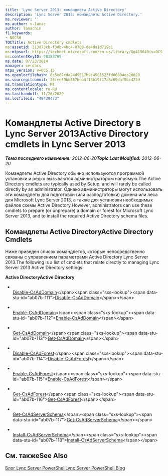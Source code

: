 ```yaml
---
title: 'Lync Server 2013: командлеты Active Directory'
description: 'Lync Server 2013: командлеты Active Directory.'
ms.reviewer: ''
ms.author: v-lanac
author: lanachin
f1.keywords:
- NOCSH
TOCTitle: Active Directory cmdlets
ms:assetid: 313d73cb-f3db-4bc4-8708-de4da1d719c1
ms:mtpsurl: https://technet.microsoft.com/en-us/library/Gg415640(v=OCS.15)
ms:contentKeyID: 48183769
ms.date: 07/23/2014
manager: serdars
mtps_version: v=OCS.15
ms.openlocfilehash: 8c5e87cda24d5517b9c4501523fd06804ea20020
ms.sourcegitcommit: 36fee89bb887bea4f18b19f17a8c69daf5bc423d
ms.translationtype: MT
ms.contentlocale: ru-RU
ms.lasthandoff: 11/26/2020
ms.locfileid: "49439473"
---
```

# <a name="active-directory-cmdlets-in-lync-server-2013"></a><span data-ttu-id="ab07b-103">Командлеты Active Directory в Lync Server 2013</span><span class="sxs-lookup"><span data-stu-id="ab07b-103">Active Directory cmdlets in Lync Server 2013</span></span>

<div data-xmlns="http://www.w3.org/1999/xhtml">

<div class="topic" data-xmlns="http://www.w3.org/1999/xhtml" data-msxsl="urn:schemas-microsoft-com:xslt" data-cs="https://msdn.microsoft.com/">

<div data-asp="https://msdn2.microsoft.com/asp">



</div>

<div id="mainSection">

<div id="mainBody"><span data-ttu-id="ab07b-104">

<span> </span></span><span class="sxs-lookup"><span data-stu-id="ab07b-104">

<span> </span></span></span>

<span data-ttu-id="ab07b-105">_**Тема последнего изменения:** 2012-06-20_</span><span class="sxs-lookup"><span data-stu-id="ab07b-105">_**Topic Last Modified:** 2012-06-20_</span></span>

<span data-ttu-id="ab07b-106">Командлеты Active Directory обычно используются программой установки и редко вызываются администратором напрямую.</span><span class="sxs-lookup"><span data-stu-id="ab07b-106">The Active Directory cmdlets are typically used by Setup, and will rarely be called directly by an administrator.</span></span> <span data-ttu-id="ab07b-107">Однако администраторы могут использовать эти командлеты для подготовки (или разподготовки) домена или леса для Microsoft Lync Server 2013, а также для установки необходимых файлов схемы Active Directory.</span><span class="sxs-lookup"><span data-stu-id="ab07b-107">However, administrators can use these cmdlets to prepare (or unprepare) a domain or forest for Microsoft Lync Server 2013, and to install the required Active Directory schema files.</span></span>

<div>

## <a name="active-directory-cmdlets"></a><span data-ttu-id="ab07b-108">Командлеты Active Directory</span><span class="sxs-lookup"><span data-stu-id="ab07b-108">Active Directory Cmdlets</span></span>

<span data-ttu-id="ab07b-109">Ниже приведен список командлетов, которые непосредственно связаны с управлением параметрами Active Directory Lync Server 2013.</span><span class="sxs-lookup"><span data-stu-id="ab07b-109">The following is a list of cmdlets that relate directly to managing Lync Server 2013 Active Directory settings:</span></span>

<span data-ttu-id="ab07b-110">**Active Directory**</span><span class="sxs-lookup"><span data-stu-id="ab07b-110">**Active Directory**</span></span>

  - <span></span>  
    <span data-ttu-id="ab07b-111">[Disable-CsAdDomain](https://technet.microsoft.com/library/Gg398785(v=OCS.15))</span><span class="sxs-lookup"><span data-stu-id="ab07b-111">[Disable-CsAdDomain](https://technet.microsoft.com/library/Gg398785(v=OCS.15))</span></span>

  - <span></span>  
    <span data-ttu-id="ab07b-112">[Enable-CsAdDomain](https://technet.microsoft.com/library/Gg412764(v=OCS.15))</span><span class="sxs-lookup"><span data-stu-id="ab07b-112">[Enable-CsAdDomain](https://technet.microsoft.com/library/Gg412764(v=OCS.15))</span></span>

  - <span></span>  
    <span data-ttu-id="ab07b-113">[Get-CsAdDomain](https://technet.microsoft.com/library/Gg398453(v=OCS.15))</span><span class="sxs-lookup"><span data-stu-id="ab07b-113">[Get-CsAdDomain](https://technet.microsoft.com/library/Gg398453(v=OCS.15))</span></span>

<!-- end list -->

  - <span></span>  
    <span data-ttu-id="ab07b-114">[Disable-CsAdForest](https://technet.microsoft.com/library/Gg398122(v=OCS.15))</span><span class="sxs-lookup"><span data-stu-id="ab07b-114">[Disable-CsAdForest](https://technet.microsoft.com/library/Gg398122(v=OCS.15))</span></span>

  - <span></span>  
    <span data-ttu-id="ab07b-115">[Enable-CsAdForest](https://technet.microsoft.com/library/Gg425713(v=OCS.15))</span><span class="sxs-lookup"><span data-stu-id="ab07b-115">[Enable-CsAdForest](https://technet.microsoft.com/library/Gg425713(v=OCS.15))</span></span>

  - <span></span>  
    <span data-ttu-id="ab07b-116">[Get-CsAdForest](https://technet.microsoft.com/library/Gg412995(v=OCS.15))</span><span class="sxs-lookup"><span data-stu-id="ab07b-116">[Get-CsAdForest](https://technet.microsoft.com/library/Gg412995(v=OCS.15))</span></span>

<!-- end list -->

  - <span></span>  
    <span data-ttu-id="ab07b-117">[Get-CsAdServerSchema](https://technet.microsoft.com/library/Gg413070(v=OCS.15))</span><span class="sxs-lookup"><span data-stu-id="ab07b-117">[Get-CsAdServerSchema](https://technet.microsoft.com/library/Gg413070(v=OCS.15))</span></span>

  - <span></span>  
    <span data-ttu-id="ab07b-118">[Install-CsAdServerSchema](https://technet.microsoft.com/library/Gg398681(v=OCS.15))</span><span class="sxs-lookup"><span data-stu-id="ab07b-118">[Install-CsAdServerSchema](https://technet.microsoft.com/library/Gg398681(v=OCS.15))</span></span>

</div>

<div>

## <a name="see-also"></a><span data-ttu-id="ab07b-119">См. также</span><span class="sxs-lookup"><span data-stu-id="ab07b-119">See Also</span></span>


[<span data-ttu-id="ab07b-120">Блог Lync Server PowerShell</span><span class="sxs-lookup"><span data-stu-id="ab07b-120">Lync Server PowerShell Blog</span></span>](https://go.microsoft.com/fwlink/p/?linkid=203150)  
  

<span data-ttu-id="ab07b-121"></div>

</div>

<span> </span>

</div>

</div>

</span><span class="sxs-lookup"><span data-stu-id="ab07b-121"></div>

</div>

<span> </span>

</div>

</div>

</span></span></div>

